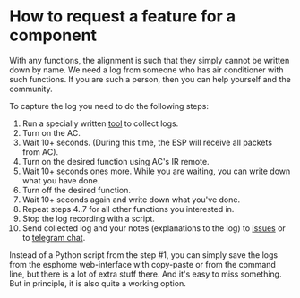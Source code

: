 # How to request a feature for a component #

With any functions, the alignment is such that they simply cannot be written down by name.
We need a log from someone who has air conditioner with such functions. If you are such a person, then you can help yourself and the community.

To capture the log you need to do the following steps:
1. Run a specially written [tool](https://github.com/GrKoR/ac_python_logger) to collect logs.
2. Turn on the AC.
3. Wait 10+ seconds. (During this time, the ESP will receive all packets from AC).
4. Turn on the desired function using AC's IR remote.
5. Wait 10+ seconds ones more. While you are waiting, you can write down what you have done.
6. Turn off the desired function.
7. Wait 10+ seconds again and write down what you've done.
8. Repeat steps 4..7 for all other functions you interested in.
9. Stop the log recording with a script.
10. Send collected log and your notes (explanations to the log) to [issues](https://github.com/GrKoR/esphome_aux_ac_component/issues) or to [telegram chat](https://t.me/aux_ac).

Instead of a Python script from the step #1, you can simply save the logs from the esphome web-interface with copy-paste or from the command line, but there is a lot of extra stuff there. And it's easy to miss something. But in principle, it is also quite a working option.
